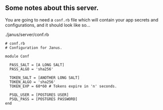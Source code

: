 ## Some notes about this server.

You are going to need a `conf.rb` file which will contain your app secrets and
configurations, and it should look like so...

./janus/server/conf.rb

```
# conf.rb
# Configuration for Janus.

module Conf

  PASS_SALT = [A LONG SALT]
  PASS_ALGO = 'sha256'

  TOKEN_SALT = [ANOTHER LONG SALT]
  TOKEN_ALGO = 'sha256'
  TOKEN_EXP = 60*60 # Tokens expire in 'n' seconds.

  PSQL_USER = [POSTGRES USER]
  PSQL_PASS = [POSTGRES PASSWORD]
end

```